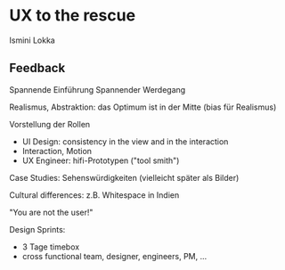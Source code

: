 # UX to the rescue

Ismini Lokka

## Feedback

Spannende  Einführung
Spannender Werdegang

Realismus, Abstraktion: das Optimum ist in der Mitte (bias für Realismus)

Vorstellung der Rollen
- UI Design: consistency in the view and in the interaction
- Interaction, Motion
- UX Engineer: hifi-Prototypen ("tool smith")

Case Studies: Sehenswürdigkeiten (vielleicht später als Bilder)

Cultural differences: z.B. Whitespace in Indien

"You are not the user!"

Design Sprints:
- 3 Tage timebox
- cross functional team, designer, engineers, PM, ...



